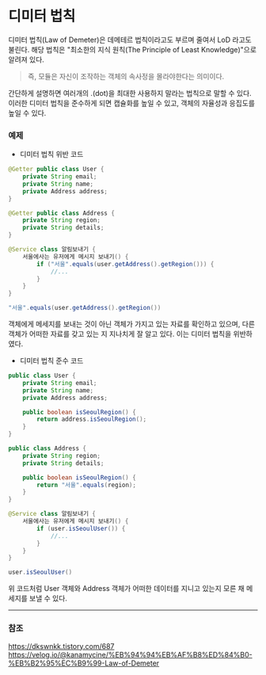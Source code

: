 # 디미터 법칙
디미터 법칙(Law of Demeter)은 데메테르 법칙이라고도 부르며 줄여서 LoD 라고도 불린다. 해당 법칙은 "최소한의 지식 원칙(The Principle of Least Knowledge)"으로 알려져 있다.
> 즉, 모듈은 자신이 조작하는 객체의 속사정을 몰라야한다는 의미이다.

간단하게 설명하면 여러개의 .(dot)을 최대한 사용하지 말라는 법칙으로 말할 수 있다. 이러한 디미터 법칙을 준수하게 되면 캡슐화를 높일 수 있고, 객체의 자율성과 응집도를 높일 수 있다.
### 예제
- 디미터 법칙 위반 코드
```java
@Getter public class User {
    private String email;
    private String name;
    private Address address;
}

@Getter public class Address {
    private String region;
    private String details;
}

@Service class 알림보내기 {
    서울에사는 유저에게 메시지 보내기() {
        if ("서울".equals(user.getAddress().getRegion())) {
            //...
        }
    }
}
```
```java
"서울".equals(user.getAddress().getRegion())
```
객체에게 메세지를 보내는 것이 아닌 객체가 가지고 있는 자료를 확인하고 있으며, 다른 객체가 어떠한 자료를 갖고 있는 지 지나치게 잘 알고 있다. 이는 디미터 법칙을 위반하였다.
- 디미터 법칙 준수 코드
```java
public class User {
    private String email;
    private String name;
    private Address address;

    public boolean isSeoulRegion() {
        return address.isSeoulRegion();
    }
}

public class Address {
    private String region;
    private String details;

    public boolean isSeoulRegion() {
        return "서울".equals(region);
    }
}

@Service class 알림보내기 {
    서울에사는 유저에게 메시지 보내기() {
        if (user.isSeoulUser()) {
            //...
        }
    }
}
```
```java
user.isSeoulUser()
```
위 코드처럼 User 객체와 Address 객체가 어떠한 데이터를 지니고 있는지 모른 채 메세지를 보낼 수 있다.

___
### 참조
https://dkswnkk.tistory.com/687   
https://velog.io/@kanamycine/%EB%94%94%EB%AF%B8%ED%84%B0-%EB%B2%95%EC%B9%99-Law-of-Demeter
